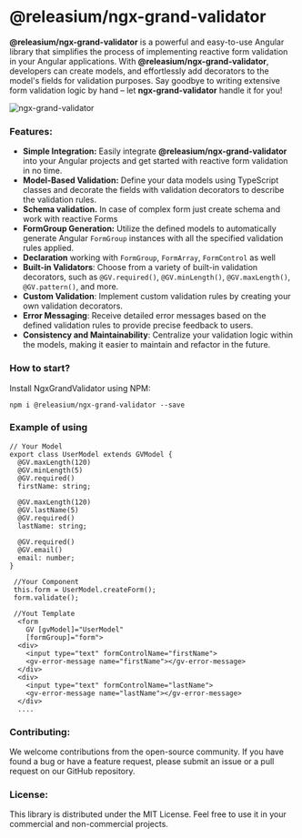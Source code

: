 # @releasium/ngx-grand-validator

**@releasium/ngx-grand-validator** is a powerful and easy-to-use Angular library that simplifies the process of
implementing reactive form validation in your Angular applications. With **@releasium/ngx-grand-validator**, 
developers can create models, and effortlessly add decorators to the model's
fields for validation purposes. Say goodbye to writing extensive form validation logic by hand 
– let **ngx-grand-validator** handle it for you!

![ngx-grand-validator](https://user-images.githubusercontent.com/3638763/254569817-ca28b137-ca82-4d28-87c1-610086d15e79.png)

### Features:

- **Simple Integration:** Easily integrate **@releasium/ngx-grand-validator** into your Angular projects and get started with reactive form validation in no time.
- **Model-Based Validation:** Define your data models using TypeScript classes and decorate the fields with validation decorators to describe the validation rules.
- **Schema validation.** In case of complex form just create schema and work with reactive Forms
- **FormGroup Generation:** Utilize the defined models to automatically generate Angular `FormGroup` instances with all the specified validation rules applied.
- **Declaration** working with `FormGroup`, `FormArray`, `FormControl` as well
- **Built-in Validators**: Choose from a variety of built-in validation decorators, such as `@GV.required()`, `@GV.minLength()`, `@GV.maxLength()`, `@GV.pattern()`, and more.
- **Custom Validation**: Implement custom validation rules by creating your own validation decorators.
- **Error Messaging**: Receive detailed error messages based on the defined validation rules to provide precise feedback to users.
- **Consistency and Maintainability**: Centralize your validation logic within the models, making it easier to maintain and refactor in the future.


### How to start?
Install NgxGrandValidator using NPM:

``npm i @releasium/ngx-grand-validator --save``

### Example of using

```
// Your Model
export class UserModel extends GVModel {
  @GV.maxLength(120)
  @GV.minLength(5)
  @GV.required()
  firstName: string;

  @GV.maxLength(120)
  @GV.lastName(5)
  @GV.required()
  lastName: string;

  @GV.required()
  @GV.email()
  email: number;
}

```

```
 //Your Component
 this.form = UserModel.createForm();
 form.validate();
```

```
 //Yout Template
  <form
    GV [gvModel]="UserModel"
    [formGroup]="form">
  <div>
    <input type="text" formControlName="firstName">
    <gv-error-message name="firstName"></gv-error-message>
  </div>
  <div>
    <input type="text" formControlName="lastName">
    <gv-error-message name="lastName"></gv-error-message>
  </div>
  ....
```

### Contributing:

We welcome contributions from the open-source community. If you have found a bug or have a feature request, please submit an issue or a pull request on our GitHub repository.

### License:

This library is distributed under the MIT License. Feel free to use it in your commercial and non-commercial projects.
